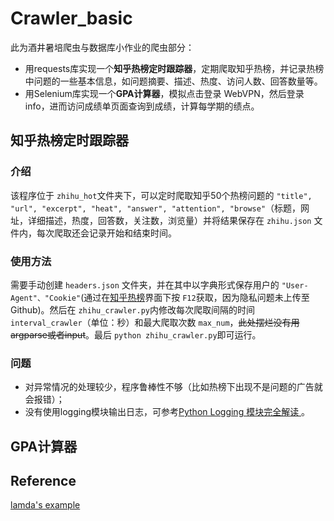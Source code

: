# Crawler_basic

此为酒井暑培爬虫与数据库小作业的爬虫部分：

+ 用requests库实现一个**知乎热榜定时跟踪器**，定期爬取知乎热榜，并记录热榜中问题的一些基本信息，如问题摘要、描述、热度、访问人数、回答数量等。
+ 用Selenium库实现一个**GPA计算器**，模拟点击登录 WebVPN，然后登录 info，进而访问成绩单页面查询到成绩，计算每学期的绩点。

## 知乎热榜定时跟踪器

### 介绍

该程序位于 `zhihu_hot`文件夹下，可以定时爬取知乎50个热榜问题的 `"title", "url", "excerpt", "heat", "answer", "attention", "browse"`（标题，网址，详细描述，热度，回答数，关注数，浏览量）并将结果保存在 `zhihu.json` 文件内，每次爬取还会记录开始和结束时间。

### 使用方法

需要手动创建 `headers.json` 文件夹，并在其中以字典形式保存用户的 `"User-Agent"、"Cookie"`(通过在[知乎热榜](https://www.zhihu.com/hot)界面下按 `F12`获取，因为隐私问题未上传至Github)。然后在 `zhihu_crawler.py`内修改每次爬取间隔的时间 `interval_crawler`（单位：秒）和最大爬取次数 `max_num`，~~此处摆烂没有用argparse或者input~~。最后 `python zhihu_crawler.py`即可运行。

### 问题

+ 对异常情况的处理较少，程序鲁棒性不够（比如热榜下出现不是问题的广告就会报错）；
+ 没有使用logging模块输出日志，可参考[Python Logging 模块完全解读 ](https://www.sohu.com/a/313356453_571478)。

## GPA计算器



## Reference

[lamda&#39;s example](https://github.com/Btlmd/sast2022-crawler-SQL-training)
